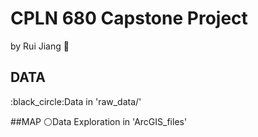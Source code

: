 # CPLN 680 Capstone Project
by Rui Jiang :information_desk_person:

<h2>DATA</h2>
:black_circle:Data in 'raw_data/'

##MAP
:white_circle:Data Exploration in 'ArcGIS_files'

